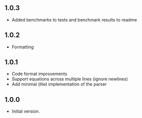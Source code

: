 ## 1.0.3

- Added benchmarks to tests and benchmark results to readme

## 1.0.2

- Formatting

## 1.0.1

- Code format improvements
- Support equations across multiple lines (ignore newlines)
- Add minimal (lite) implementation of the parser

## 1.0.0

- Initial version.

